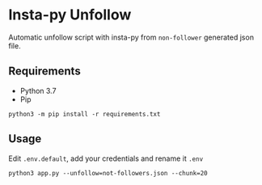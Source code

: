 # Insta-py Unfollow

Automatic unfollow script with insta-py from `non-follower` generated json file.

## Requirements

- Python 3.7
- Pip

`python3 -m pip install -r requirements.txt`

## Usage 

Edit `.env.default`, add your credentials and rename it `.env`

`python3 app.py --unfollow=not-followers.json --chunk=20`